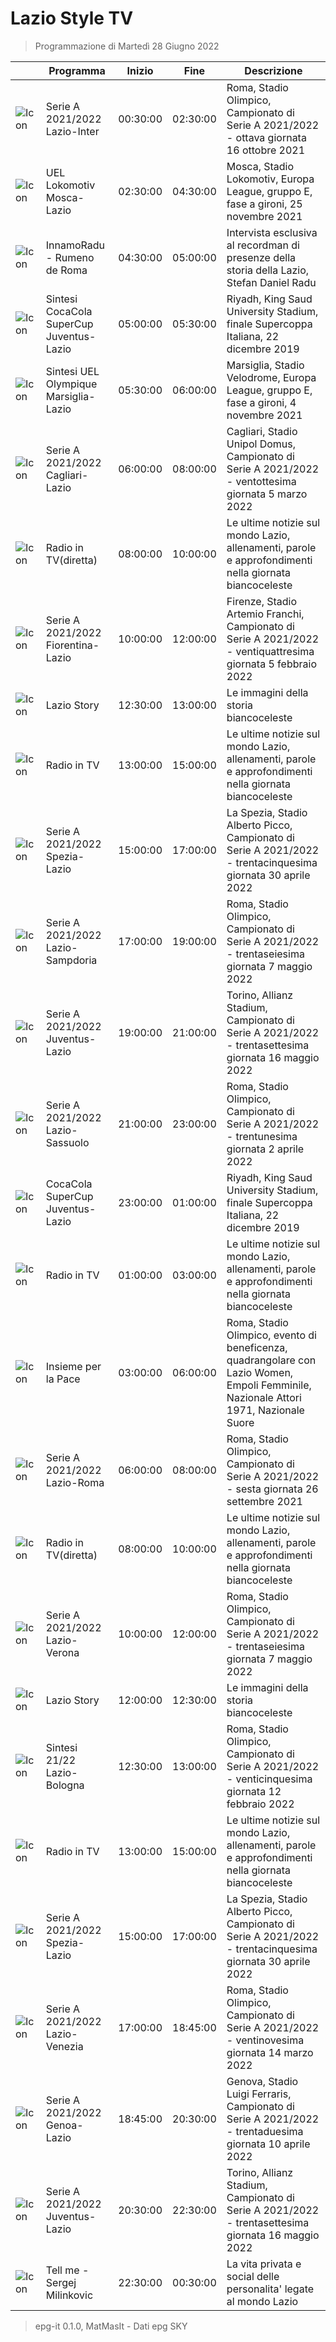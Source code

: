 # Lazio Style TV
> Programmazione di Martedì 28 Giugno 2022

||Programma|Inizio|Fine|Descrizione|
|---|---|---|---|---|
|![Icon](https://guidatv.sky.it/uuid/sportcalcio_cover_gc2KOQiZI.png)|Serie A 2021/2022 Lazio-Inter|00:30:00|02:30:00|Roma, Stadio Olimpico, Campionato di Serie A 2021/2022 - ottava giornata 16 ottobre 2021
|![Icon](https://guidatv.sky.it/uuid/sportcalcio_cover_gc2KOQiZI.png)|UEL Lokomotiv Mosca-Lazio|02:30:00|04:30:00|Mosca, Stadio Lokomotiv, Europa League, gruppo E, fase a gironi, 25 novembre 2021
|![Icon](https://guidatv.sky.it/uuid/sportcalcio_cover_gc2KOQiZI.png)|InnamoRadu - Rumeno de Roma|04:30:00|05:00:00|Intervista esclusiva al recordman di presenze della storia della Lazio, Stefan Daniel Radu
|![Icon](https://guidatv.sky.it/uuid/sportcalcio_cover_gc2KOQiZI.png)|Sintesi CocaCola SuperCup Juventus-Lazio|05:00:00|05:30:00|Riyadh, King Saud University Stadium, finale Supercoppa Italiana, 22 dicembre 2019
|![Icon](https://guidatv.sky.it/uuid/sportcalcio_cover_gc2KOQiZI.png)|Sintesi UEL Olympique Marsiglia-Lazio|05:30:00|06:00:00|Marsiglia, Stadio Velodrome, Europa League, gruppo E, fase a gironi, 4 novembre 2021
|![Icon](https://guidatv.sky.it/uuid/sportcalcio_cover_gc2KOQiZI.png)|Serie A 2021/2022 Cagliari-Lazio|06:00:00|08:00:00|Cagliari, Stadio Unipol Domus, Campionato di Serie A 2021/2022 - ventottesima giornata 5 marzo 2022
|![Icon](https://guidatv.sky.it/uuid/sportcalcio_cover_gc2KOQiZI.png)|Radio in TV(diretta)|08:00:00|10:00:00|Le ultime notizie sul mondo Lazio, allenamenti, parole e approfondimenti nella giornata biancoceleste
|![Icon](https://guidatv.sky.it/uuid/sportcalcio_cover_gc2KOQiZI.png)|Serie A 2021/2022 Fiorentina-Lazio|10:00:00|12:00:00|Firenze, Stadio Artemio Franchi, Campionato di Serie A 2021/2022 - ventiquattresima giornata 5 febbraio 2022
|![Icon](https://guidatv.sky.it/uuid/sportcalcio_cover_gc2KOQiZI.png)|Lazio Story|12:30:00|13:00:00|Le immagini della storia biancoceleste
|![Icon](https://guidatv.sky.it/uuid/sportcalcio_cover_gc2KOQiZI.png)|Radio in TV|13:00:00|15:00:00|Le ultime notizie sul mondo Lazio, allenamenti, parole e approfondimenti nella giornata biancoceleste
|![Icon](https://guidatv.sky.it/uuid/sportcalcio_cover_gc2KOQiZI.png)|Serie A 2021/2022 Spezia-Lazio|15:00:00|17:00:00|La Spezia, Stadio Alberto Picco, Campionato di Serie A 2021/2022 - trentacinquesima giornata 30 aprile 2022
|![Icon](https://guidatv.sky.it/uuid/sportcalcio_cover_gc2KOQiZI.png)|Serie A 2021/2022 Lazio-Sampdoria|17:00:00|19:00:00|Roma, Stadio Olimpico, Campionato di Serie A 2021/2022 - trentaseiesima giornata 7 maggio 2022
|![Icon](https://guidatv.sky.it/uuid/sportcalcio_cover_gc2KOQiZI.png)|Serie A 2021/2022 Juventus-Lazio|19:00:00|21:00:00|Torino, Allianz Stadium, Campionato di Serie A 2021/2022 - trentasettesima giornata 16 maggio 2022
|![Icon](https://guidatv.sky.it/uuid/sportcalcio_cover_gc2KOQiZI.png)|Serie A 2021/2022 Lazio-Sassuolo|21:00:00|23:00:00|Roma, Stadio Olimpico, Campionato di Serie A 2021/2022 - trentunesima giornata 2 aprile 2022
|![Icon](https://guidatv.sky.it/uuid/sportcalcio_cover_gc2KOQiZI.png)|CocaCola SuperCup Juventus-Lazio|23:00:00|01:00:00|Riyadh, King Saud University Stadium, finale Supercoppa Italiana, 22 dicembre 2019
|![Icon](https://guidatv.sky.it/uuid/sportcalcio_cover_gc2KOQiZI.png)|Radio in TV|01:00:00|03:00:00|Le ultime notizie sul mondo Lazio, allenamenti, parole e approfondimenti nella giornata biancoceleste
|![Icon](https://guidatv.sky.it/uuid/sportcalcio_cover_gc2KOQiZI.png)|Insieme per la Pace|03:00:00|06:00:00|Roma, Stadio Olimpico, evento di beneficenza, quadrangolare con Lazio Women, Empoli Femminile, Nazionale Attori 1971, Nazionale Suore
|![Icon](https://guidatv.sky.it/uuid/sportcalcio_cover_gc2KOQiZI.png)|Serie A 2021/2022 Lazio-Roma|06:00:00|08:00:00|Roma, Stadio Olimpico, Campionato di Serie A 2021/2022 - sesta giornata 26 settembre 2021
|![Icon](https://guidatv.sky.it/uuid/sportcalcio_cover_gc2KOQiZI.png)|Radio in TV(diretta)|08:00:00|10:00:00|Le ultime notizie sul mondo Lazio, allenamenti, parole e approfondimenti nella giornata biancoceleste
|![Icon](https://guidatv.sky.it/uuid/sportcalcio_cover_gc2KOQiZI.png)|Serie A 2021/2022 Lazio-Verona|10:00:00|12:00:00|Roma, Stadio Olimpico, Campionato di Serie A 2021/2022 - trentaseiesima giornata 7 maggio 2022
|![Icon](https://guidatv.sky.it/uuid/sportcalcio_cover_gc2KOQiZI.png)|Lazio Story|12:00:00|12:30:00|Le immagini della storia biancoceleste
|![Icon](https://guidatv.sky.it/uuid/sportcalcio_cover_gc2KOQiZI.png)|Sintesi 21/22 Lazio-Bologna|12:30:00|13:00:00|Roma, Stadio Olimpico, Campionato di Serie A 2021/2022 - venticinquesima giornata 12 febbraio 2022
|![Icon](https://guidatv.sky.it/uuid/sportcalcio_cover_gc2KOQiZI.png)|Radio in TV|13:00:00|15:00:00|Le ultime notizie sul mondo Lazio, allenamenti, parole e approfondimenti nella giornata biancoceleste
|![Icon](https://guidatv.sky.it/uuid/sportcalcio_cover_gc2KOQiZI.png)|Serie A 2021/2022 Spezia-Lazio|15:00:00|17:00:00|La Spezia, Stadio Alberto Picco, Campionato di Serie A 2021/2022 - trentacinquesima giornata 30 aprile 2022
|![Icon](https://guidatv.sky.it/uuid/sportcalcio_cover_gc2KOQiZI.png)|Serie A 2021/2022 Lazio-Venezia|17:00:00|18:45:00|Roma, Stadio Olimpico, Campionato di Serie A 2021/2022 - ventinovesima giornata 14 marzo 2022
|![Icon](https://guidatv.sky.it/uuid/sportcalcio_cover_gc2KOQiZI.png)|Serie A 2021/2022 Genoa-Lazio|18:45:00|20:30:00|Genova, Stadio Luigi Ferraris, Campionato di Serie A 2021/2022 - trentaduesima giornata 10 aprile 2022
|![Icon](https://guidatv.sky.it/uuid/sportcalcio_cover_gc2KOQiZI.png)|Serie A 2021/2022 Juventus-Lazio|20:30:00|22:30:00|Torino, Allianz Stadium, Campionato di Serie A 2021/2022 - trentasettesima giornata 16 maggio 2022
|![Icon](https://guidatv.sky.it/uuid/sportcalcio_cover_gc2KOQiZI.png)|Tell me - Sergej Milinkovic|22:30:00|00:30:00|La vita privata e social delle personalita&#039; legate al mondo Lazio



 > epg-it 0.1.0, MatMasIt - Dati epg SKY